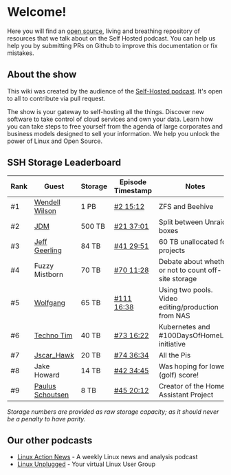 # Welcome!

Here you will find an [open source](https://github.com/selfhostedshow/wiki), living and breathing repository of resources that we talk about on the Self Hosted podcast. You can help us help you by submitting PRs on Github to improve this documentation or fix mistakes.

## About the show

This wiki was created by the audience of the [Self-Hosted podcast](https://selfhosted.show). It's open to all to contribute via pull request.

The show is your gateway to self-hosting all the things. Discover new software to take control of cloud services and own your data. Learn how you can take steps to free yourself from the agenda of large corporates and business models designed to sell your information. We help you unlock the power of Linux and Open Source.

## SSH Storage Leaderboard

| Rank | Guest                                                 | Storage | Episode Timestamp                         | Notes                                                 |
| ---- | ----------------------------------------------------- | ------- | ----------------------------------------- | ----------------------------------------------------- |
| #1   | [Wendell Wilson](https://level1techs.com/about-us)    | 1 PB    | [#2 15:12](https://selfhosted.show/2)     | ZFS and Beehive                                       |
| #2   | [JDM](https://www.serverbuilds.net/)                  | 500 TB  | [#21 37:01](https://selfhosted.show/21)   | Split between Unraid boxes                            |
| #3   | [Jeff Geerling](https://www.jeffgeerling.com/)        | 84 TB   | [#41 29:51](https://selfhosted.show/41)   | 60 TB unallocated for projects                        |
| #4   | Fuzzy Mistborn                                        | 70 TB   | [#70 11:28](https://selfhosted.show/70)   | Debate about whether or not to count off-site storage |
| #5   | [Wolfgang](https://www.youtube.com/@WolfgangsChannel) | 65 TB   | [#111 16:38](https://selfhosted.show/111) | Using two pools. Video editing/production from NAS    |
| #6   | [Techno Tim](https://technotim.live/)                 | 40 TB   | [#73 16:22](https://selfhosted.show/73)   | Kubernetes and #100DaysOfHomeLab initiative           |
| #7   | [Jscar_Hawk](https://jscar-hawk.com/)                 | 20 TB   | [#74 36:34](https://selfhosted.show/74)   | All the Pis                                           |
| #8   | Jake Howard                                           | 14 TB   | [#42 34:45](https://selfhosted.show/42)   | Was hoping for lowest (golf) score!                   |
| #9   | [Paulus Schoutsen](https://github.com/balloob)        | 8 TB    | [#45 20:12](https://selfhosted.show/45)   | Creator of the Home Assistant Project                 |

_Storage numbers are provided as raw storage capacity; as it should never be a penalty to have parity._

## Our other podcasts

* [Linux Action News](https://linuxactionnews.com/) - A weekly Linux news and analysis podcast
* [Linux Unplugged](http://linuxunplugged.com/) - Your virtual Linux User Group
